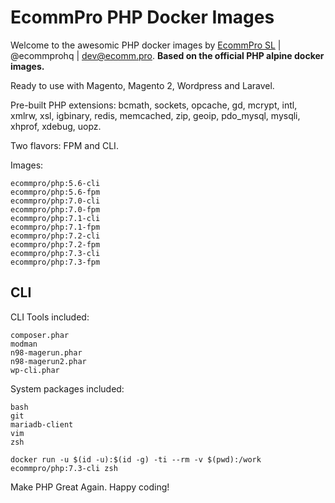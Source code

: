 # EcommPro PHP Docker Images

Welcome to the awesomic PHP docker images by [EcommPro SL](https://ecomm.pro/) | @ecommprohq | <dev@ecomm.pro>. **Based on the official PHP alpine docker images.**

Ready to use with Magento, Magento 2, Wordpress and Laravel.

Pre-built PHP extensions: bcmath, sockets, opcache, gd, mcrypt, intl, xmlrw, xsl, igbinary, redis, memcached, zip, geoip, pdo_mysql, mysqli, xhprof, xdebug, uopz.

Two flavors: FPM and CLI.

Images:

    ecommpro/php:5.6-cli
    ecommpro/php:5.6-fpm
    ecommpro/php:7.0-cli
    ecommpro/php:7.0-fpm
    ecommpro/php:7.1-cli
    ecommpro/php:7.1-fpm
    ecommpro/php:7.2-cli
    ecommpro/php:7.2-fpm
    ecommpro/php:7.3-cli
    ecommpro/php:7.3-fpm

## CLI

CLI Tools included:

    composer.phar
    modman
    n98-magerun.phar
    n98-magerun2.phar
    wp-cli.phar

System packages included:
    
    bash
    git
    mariadb-client
    vim
    zsh

```
docker run -u $(id -u):$(id -g) -ti --rm -v $(pwd):/work ecommpro/php:7.3-cli zsh
```

Make PHP Great Again. Happy coding!